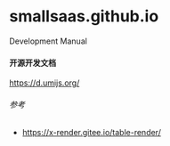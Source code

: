 # smallsaas.github.io
Development Manual

#### 开源开发文档
https://d.umijs.org/

###### 参考
- https://x-render.gitee.io/table-render/
